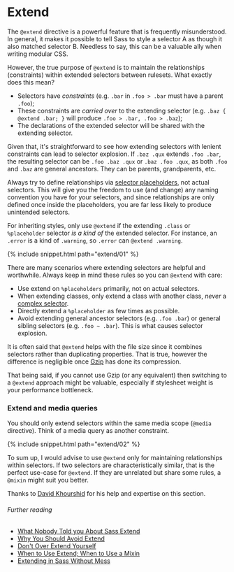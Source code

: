 
# Extend

The `@extend` directive is a powerful feature that is frequently misunderstood. In general, it makes it possible to tell Sass to style a selector A as though it also matched selector B. Needless to say, this can be a valuable ally when writing modular CSS.

However, the true purpose of `@extend` is to maintain the relationships (constraints) within extended selectors between rulesets. What exactly does this mean?

- Selectors have *constraints* (e.g. `.bar` in `.foo > .bar` must have a parent `.foo`);
- These constraints are *carried over* to the extending selector (e.g. `.baz { @extend .bar; }` will produce `.foo > .bar, .foo > .baz`);
- The declarations of the extended selector will be shared with the extending selector.

Given that, it's straightforward to see how extending selectors with lenient constraints can lead to selector explosion. If `.baz .qux` extends `.foo .bar`, the resulting selector can be `.foo .baz .qux` or `.baz .foo .qux`, as both `.foo` and `.baz` are general ancestors. They can be parents, grandparents, etc.

Always try to define relationships via [selector placeholders](http://www.sitepoint.com/sass-reference/placeholders/), not actual selectors. This will give you the freedom to use (and change) any naming convention you have for your selectors, and since relationships are only defined once inside the placeholders, you are far less likely to produce unintended selectors.

For inheriting styles, only use `@extend` if the extending `.class` or `%placeholder` selector _is a kind of_ the extended selector. For instance, an `.error` is a kind of `.warning`, so `.error` can `@extend .warning`.

{% include snippet.html path="extend/01" %}

There are many scenarios where extending selectors are helpful and worthwhile. Always keep in mind these rules so you can `@extend` with care:

* Use extend on `%placeholders` primarily, not on actual selectors.
* When extending classes, only extend a class with another class, _never_ a [complex selector](http://www.w3.org/TR/selectors4/#syntax).
* Directly extend a `%placeholder` as few times as possible.
* Avoid extending general ancestor selectors (e.g. `.foo .bar`) or general sibling selectors (e.g. `.foo ~ .bar`). This is what causes selector explosion.

<div class="note">
  <p>It is often said that <code>@extend</code> helps with the file size since it combines selectors rather than duplicating properties. That is true, however the difference is negligible once <a href="http://en.wikipedia.org/wiki/Gzip">Gzip</a> has done its compression.</p>
  <p>That being said, if you cannot use Gzip (or any equivalent) then switching to a <code>@extend</code> approach might be valuable, especially if stylesheet weight is your performance bottleneck.</p>
</div>

### Extend and media queries

You should only extend selectors within the same media scope (`@media` directive). Think of a media query as another constraint.

{% include snippet.html path="extend/02" %}

To sum up, I would advise to use `@extend` only for maintaining relationships within selectors. If two selectors are characteristically similar, that is the perfect use-case for `@extend`. If they are unrelated but share some rules, a `@mixin` might suit you better.

<div class="note">
  <p>Thanks to <a href="https://twitter.com/davidkpiano">David Khourshid</a> for his help and expertise on this section.</p>
</div>

###### Further reading

* [What Nobody Told you About Sass Extend](http://www.sitepoint.com/sass-extend-nobody-told-you/)
* [Why You Should Avoid Extend](http://www.sitepoint.com/avoid-sass-extend/)
* [Don't Over Extend Yourself](http://pressupinc.com/blog/2014/11/dont-overextend-yourself-in-sass/)
* [When to Use Extend; When to Use a Mixin](http://csswizardry.com/2014/11/when-to-use-extend-when-to-use-a-mixin/)
* [Extending in Sass Without Mess](http://www.smashingmagazine.com/2015/05/04/extending-in-sass-without-mess/)

